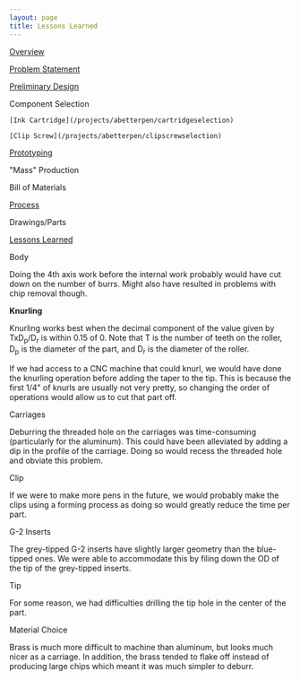 ```yaml
---
layout: page
title: Lessons Learned
---
```


[Overview](/projects/abetterpen)

[Problem Statement](/projects/abetterpen/problemstatement)

[Preliminary Design](/projects/abetterpen/preliminarydesign)

Component Selection 

    [Ink Cartridge](/projects/abetterpen/cartridgeselection)

    [Clip Screw](/projects/abetterpen/clipscrewselection)

[Prototyping](/projects/abetterpen/alphaprototype)

"Mass" Production 

   Bill of Materials 

   [Process](/projects/abetterpen/process)

   Drawings/Parts 

   [Lessons Learned](/projects/abetterpen/lessonslearned)

Body

Doing the 4th axis work before the internal work probably would have cut down on the number of burrs. Might also have resulted in problems with chip removal though. 

**Knurling**

Knurling works best when the decimal component of the value given by TxD<sub>p</sub>/D<sub>r</sub> is within 0.15 of 0. Note that T is the number of teeth on the roller, D<sub>p</sub> is the diameter of the part, and D<sub>r</sub> is the diameter of the roller. 

If we had access to a CNC machine that could knurl, we would have done the knurling operation before adding the taper to the tip. This is because the first 1/4" of knurls are usually not very pretty, so changing the order of operations would allow us to cut that part off. 

Carriages

Deburring the threaded hole on the carriages was time-consuming (particularly for the aluminum). This could have been alleviated by adding a dip in the profile of the carriage. Doing so would recess the threaded hole and obviate this problem. 

Clip

If we were to make more pens in the future, we would probably make the clips using a forming process as doing so would greatly reduce the time per part. 

G-2 Inserts

The grey-tipped G-2 inserts have slightly larger geometry than the blue-tipped ones. We were able to accommodate this by filing down the OD of the tip of the grey-tipped inserts. 

Tip

For some reason, we had difficulties drilling the tip hole in the center of the part. 

Material Choice

Brass is much more difficult to machine than aluminum, but looks much nicer as a carriage. In addition, the brass tended to flake off instead of producing large chips which meant it was much simpler to deburr. 
